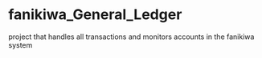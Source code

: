 # fanikiwa_General_Ledger
project that handles all transactions and monitors accounts in the fanikiwa system 
